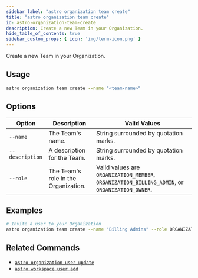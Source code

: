 ```yaml
---
sidebar_label: "astro organization team create"
title: "astro organization team create"
id: astro-organization-team-create
description: Create a new Team in your Organization.
hide_table_of_contents: true
sidebar_custom_props: { icon: 'img/term-icon.png' } 
---
```


Create a new Team in your Organization.

## Usage

```sh
astro organization team create --name "<team-name>"
```

## Options 

| Option    | Description                                                                                                                                       | Valid Values                                                                                                                             |
| --------- | ------------------------------------------------------------------------------------------------------------------------------------------------- | ------------------------------------------------------------------------------------------------------------------------------------------- |
| `--name` | The Team's name. | String surrounded by quotation marks.                                                                                                                           |
| `--description` | A description for the Team. | String surrounded by quotation marks.                                                                                                                           |
| `--role`  | The Team's role in the Organization.  | Valid values are `ORGANIZATION_MEMBER`, `ORGANIZATION_BILLING_ADMIN`, or `ORGANIZATION_OWNER`.  |

## Examples

```sh
# Invite a user to your Organization
astro organization team create --name "Billing Admins" --role ORGANIZATION_BILLING_ADMIN
```

## Related Commands

- [`astro organization user update`](cli/astro-organization-user-update.md)
- [`astro workspace user add`](cli/astro-workspace-user-add.md)
